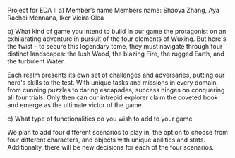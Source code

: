 Project for EDA II
a) Member’s name
Members name: Shaoya Zhang, Aya Rachdi Mennana, Iker Vieira Olea

b) What kind of game you intend to build
In our game the protagonist on an exhilarating adventure in pursuit of the four elements of Wuxing. But here's the twist – to secure this legendary tome, they must navigate through four distinct landscapes: the lush Wood, the blazing Fire, the rugged Earth, and the turbulent Water.

Each realm presents its own set of challenges and adversaries, putting our hero's skills to the test. With unique tasks and missions in every domain, from cunning puzzles to daring escapades, success hinges on conquering all four trials. Only then can our intrepid explorer claim the coveted book and emerge as the ultimate victor of the game.


c) What type of functionalities do you wish to add to your game

We plan to add four different scenarios to play in, the option to choose from four different characters, and objects with unique abilities and stats. Additionally, there will be new decisions for each of the four scenarios.